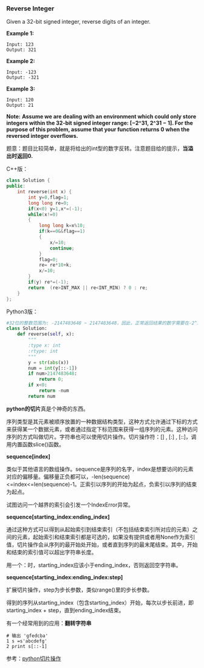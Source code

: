 ###  Reverse Integer

Given a 32-bit signed integer, reverse digits of an integer.

**Example 1:**

```
Input: 123
Output: 321
```

**Example 2:**

```
Input: -123
Output: -321
```

**Example 3:**

```
Input: 120
Output: 21
```

**Note:**
**Assume we are dealing with an environment which could only store integers within the 32-bit signed integer range: [−2^31,  2^31 − 1]. For the purpose of this problem, assume that your function returns 0 when the reversed integer overflows.**



题意：题目比较简单，就是将给出的int型的数字反转。注意题目给的提示，**当溢出时返回0.**

C++版：

```c++
class Solution {
public:
    int reverse(int x) {
        int y=0,flag=1;
        long long re=0;
        if(x<0) y=1,x*=(-1);
        while(x!=0)
        {
            long long k=x%10;
            if(k==0&&flag==1)
            {
                x/=10;
                continue;
            }
            flag=0;
            re= re*10+k;
            x/=10;
        }
        if(y) re*=(-1);
        return  (re>INT_MAX || re<INT_MIN) ? 0 : re;
    }
};
```

Python3版：

```python
#32位的整数范围为: -2147483648 ~ 2147483648，因此，正常返回结果的数字需要在-2^31 ~ 2^31范围内。翻转#可以使用字符串来实现。
class Solution:
    def reverse(self, x):
        """
        :type x: int
        :rtype: int
        """
        y = str(abs(x))
        num = int(y[::-1])
        if num>2147483648:
            return 0;
        if x<0:
            return -num
        return num
```

**python的切片**真是个神奇的东西。

序列类型是其元素被顺序放置的一种数据结构类型，这种方式允许通过下标的方式来获得某一个数据元素，或者通过指定下标范围来获得一组序列的元素。这种访问序列的方式叫做切片。字符串也可以使用切片操作。切片操作符：[]  , [:]  ,  [::]，调用内置函数slice()函数。



**sequence[index]**

类似于其他语言的数组操作。sequence是序列的名字，index是想要访问的元素对应的偏移量。偏移量正负都可以，-len(sequence)<=index<=len(sequence)-1。正索引以序列的开始为起点，负索引以序列的结束为起点。

试图访问一个越界的索引会引发一个IndexError异常。



**sequence[starting_index:ending_index]**

通过这种方式可以得到从起始索引到结束索引（不包括结束索引所对应的元素）之间的元素，起始索引和结束索引都是可选的，如果没有提供或者用None作为索引值，切片操作会从序列的最开始处开始，或者直到序列的最末尾结束。其中，开始和结束的索引值可以超出字符串长度。

用一个：时，starting_index应该小于ending_index，否则返回空字符串。



**sequence[starting_index:ending_index:step]**

扩展切片操作，step为步长参数，类似range()里的步长参数。

得到的序列从starting_index（包含starting_index）开始，每次以步长前进，即starting_index + step，直到ending_index结束。



有一个经常用到的应用：**翻转字符串**

```
# 输出 'gfedcba'
1 s =s'abcdefg'
2 print s[::-1]
```

参考：[python切片操作](https://www.cnblogs.com/mzct123/p/6031092.html)